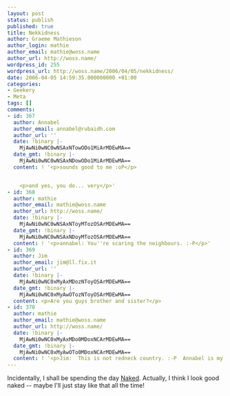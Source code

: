 ```yaml
---
layout: post
status: publish
published: true
title: Nekkidness
author: Graeme Mathieson
author_login: mathie
author_email: mathie@woss.name
author_url: http://woss.name/
wordpress_id: 255
wordpress_url: http://woss.name/2006/04/05/nekkidness/
date: 2006-04-05 14:59:35.000000000 +01:00
categories:
- Geekery
- Meta
tags: []
comments:
- id: 367
  author: Annabel
  author_email: annabel@rubaidh.com
  author_url: ''
  date: !binary |-
    MjAwNi0wNC0wNSAxNTowODo1MiArMDEwMA==
  date_gmt: !binary |-
    MjAwNi0wNC0wNSAxNDowODo1MiArMDEwMA==
  content: ! '<p>sounds good to me :oP</p>


    <p>and yes, you do... very</p>'
- id: 368
  author: mathie
  author_email: mathie@woss.name
  author_url: http://woss.name/
  date: !binary |-
    MjAwNi0wNC0wNSAxNToyMTozOSArMDEwMA==
  date_gmt: !binary |-
    MjAwNi0wNC0wNSAxNDoyMTozOSArMDEwMA==
  content: ! '<p>annabel: You''re scaring the neighbours. :-P</p>'
- id: 369
  author: Jim
  author_email: jim@ll.fix.it
  author_url: ''
  date: !binary |-
    MjAwNi0wNC0xMyAxMDozNToyOSArMDEwMA==
  date_gmt: !binary |-
    MjAwNi0wNC0xMyAwOTozNToyOSArMDEwMA==
  content: <p>Are you guys brother and sister?</p>
- id: 370
  author: mathie
  author_email: mathie@woss.name
  author_url: http://woss.name/
  date: !binary |-
    MjAwNi0wNC0xMyAxMDo0MDoxNCArMDEwMA==
  date_gmt: !binary |-
    MjAwNi0wNC0xMyAwOTo0MDoxNCArMDEwMA==
  content: ! '<p>Jim:  This is not redneck country. :-P  Annabel is my wife...</p>'
---
```

Incidentally, I shall be spending the day [Naked](http://naked.dustindiaz.com/).  Actually, I think I look good naked -- maybe I'll just stay like that all the time!

